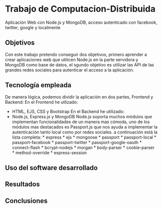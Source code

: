 # Trabajo de Computacion-Distribuida
Aplicación Web con Node.js y MongoDB, acceso autenticado con facebook, twitter, google y localmente

## Objetivos
Con este trabajo pretendo conseguir dos objetivos, primero aprender a crear aplicaciones web que utilicen Node.js en la parte servidora y MongoDB como base de datos, el sgundo objetivo es utilizar las API de las grandes redes sociales para autenticar el acceso a la aplicación.

## Tecnología empleada
De manera lógica, podemos dividir la aplicación en dos partes, Frontend y Backend:
En el Frontend he utlizado:
* HTML, EJS, CSS y Bootstrap
En el Backend he utilizado:
* Node.js, Express.js y MongoDB
Node.js soporta muchos módulos que implementan funcionalidades de un manera mas cómoda, uno de los módulos mas destacados es Passport.js que nos ayuda a implementar la autenticación tanto local como por redes sociales. a continuación está la lista completa:
      * express
      * ejs
      * mongoose
      * passport
      * passport-local
      * passport-facebook
      * passport-twitter
      * passport-google-oauth
      * connect-flash
      * bcrypt-nodejs
      * morgan
      * body-parser
      * cookie-parser
      * method-override
      * express-session


## Uso del software desarrollado

## Resultados

## Conclusiones
